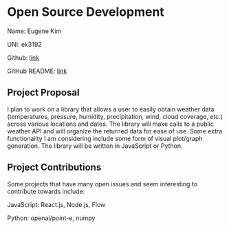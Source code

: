 
# Open Source Development

Name: Eugene Kim

UNI: ek3192

Github: [link](https://github.com/e7kim)

GitHub README: [link](https://github.com/e7kim/e7kim/blob/main/README.md)


## Project Proposal
I plan to work on a library that allows a user to easily obtain weather data (temperatures, pressure, humidity, precipitation, wind, cloud coverage, etc.) across various locations and dates. The library will make calls to a public weather API and will organize the returned data for ease of use. Some extra functionality I am considering include some form of visual plot/graph generation. The library will be written in JavaScript or Python.

## Project Contributions
Some projects that have many open issues and seem interesting to contribute towards include:

JavaScript: React.js, Node.js, Flow

Python: openai/point-e, numpy
